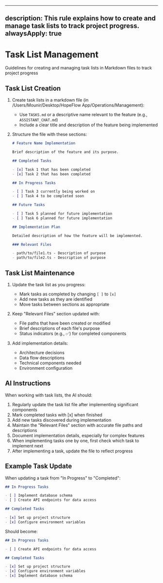 
---
description: This rule explains how to create and manage task lists to track project progress.
alwaysApply: true
---
# Task List Management

Guidelines for creating and managing task lists in Markdown files to track project progress

## Task List Creation

1. Create task lists in a markdown file (in /Users/Mounir/Desktop/HopeFlow App/Operations/Management):

   - Use `TASKS.md` or a descriptive name relevant to the feature (e.g., `ASSISTANT_CHAT.md`)
   - Include a clear title and description of the feature being implemented
2. Structure the file with these sections:

   ```markdown
   # Feature Name Implementation

   Brief description of the feature and its purpose.

   ## Completed Tasks

   - [x] Task 1 that has been completed
   - [x] Task 2 that has been completed

   ## In Progress Tasks

   - [ ] Task 3 currently being worked on
   - [ ] Task 4 to be completed soon

   ## Future Tasks

   - [ ] Task 5 planned for future implementation
   - [ ] Task 6 planned for future implementation

   ## Implementation Plan

   Detailed description of how the feature will be implemented.

   ### Relevant Files

   - path/to/file1.ts - Description of purpose
   - path/to/file2.ts - Description of purpose
   ```

## Task List Maintenance

1. Update the task list as you progress:

   - Mark tasks as completed by changing `[ ]` to `[x]`
   - Add new tasks as they are identified
   - Move tasks between sections as appropriate
2. Keep "Relevant Files" section updated with:

   - File paths that have been created or modified
   - Brief descriptions of each file's purpose
   - Status indicators (e.g., ✅) for completed components
3. Add implementation details:

   - Architecture decisions
   - Data flow descriptions
   - Technical components needed
   - Environment configuration

## AI Instructions

When working with task lists, the AI should:

1. Regularly update the task list file after implementing significant components
2. Mark completed tasks with [x] when finished
3. Add new tasks discovered during implementation
4. Maintain the "Relevant Files" section with accurate file paths and descriptions
5. Document implementation details, especially for complex features
6. When implementing tasks one by one, first check which task to implement next
7. After implementing a task, update the file to reflect progress

## Example Task Update

When updating a task from "In Progress" to "Completed":

```markdown
## In Progress Tasks

- [ ] Implement database schema
- [ ] Create API endpoints for data access

## Completed Tasks

- [x] Set up project structure
- [x] Configure environment variables
```

Should become:

```markdown
## In Progress Tasks

- [ ] Create API endpoints for data access

## Completed Tasks

- [x] Set up project structure
- [x] Configure environment variables
- [x] Implement database schema
```
